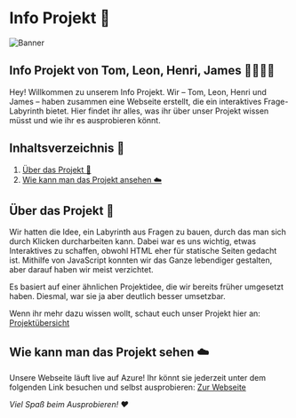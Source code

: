 # Info Projekt 🚀

![Banner](https://i.imgur.com/MVpOA9N.png)

## Info Projekt von Tom, Leon, Henri, James 👨‍💻👩‍💻

Hey! Willkommen zu unserem Info Projekt. Wir – Tom, Leon, Henri und James – haben zusammen eine Webseite erstellt, die
ein interaktives Frage-Labyrinth bietet. Hier findet ihr alles, was ihr über unser Projekt wissen müsst und wie ihr es
ausprobieren könnt.

## Inhaltsverzeichnis 📑

1. [Über das Projekt 📖](#über-das-projekt-)
2. [Wie kann man das Projekt ansehen ☁️](#wie-kann-man-das-projekt-sehen-)

## Über das Projekt 📖

Wir hatten die Idee, ein Labyrinth aus Fragen zu bauen, durch das man sich durch Klicken durcharbeiten kann. Dabei war
es uns wichtig, etwas Interaktives zu schaffen, obwohl HTML eher für statische Seiten gedacht ist. Mithilfe von
JavaScript konnten wir das Ganze lebendiger gestalten, aber darauf haben wir meist verzichtet.

Es basiert auf einer ähnlichen Projektidee, die wir bereits früher umgesetzt haben. Diesmal, war sie ja aber deutlich
besser umsetzbar.

Wenn ihr mehr dazu wissen wollt, schaut euch unser Projekt hier an: [Projektübersicht](https://hdf.tf/welcome.html)

## Wie kann man das Projekt sehen ☁️

Unsere Webseite läuft live auf Azure! Ihr könnt sie jederzeit unter dem folgenden Link besuchen und selbst
ausprobieren: [Zur Webseite](https://hdf.tf/)

*Viel Spaß beim Ausprobieren! ♥️*
